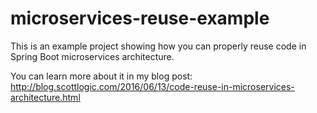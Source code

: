 # microservices-reuse-example

This is an example project showing how you can properly reuse code in Spring Boot microservices architecture.

You can learn more about it in my blog post: http://blog.scottlogic.com/2016/06/13/code-reuse-in-microservices-architecture.html

